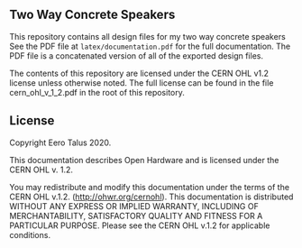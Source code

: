 Two Way Concrete Speakers
-------------------------

This repository contains all design files for my two way concrete speakers
See the PDF file at `latex/documentation.pdf` for the full documentation.
The PDF file is a concatenated version of all of the exported design files.

The contents of this repository are licensed under the CERN OHL v1.2 license
unless otherwise noted. The full license can be found in the file
cern_ohl_v_1_2.pdf in the root of this repository.

License
-------

Copyright Eero Talus 2020.

This documentation describes Open Hardware and is licensed under the CERN OHL
v. 1.2.

You may redistribute and modify this documentation under the terms of the
CERN OHL v.1.2. (http://ohwr.org/cernohl). This documentation is distributed
WITHOUT ANY EXPRESS OR IMPLIED WARRANTY, INCLUDING OF MERCHANTABILITY,
SATISFACTORY QUALITY AND FITNESS FOR A PARTICULAR PURPOSE. Please see the
CERN OHL v.1.2 for applicable conditions.
